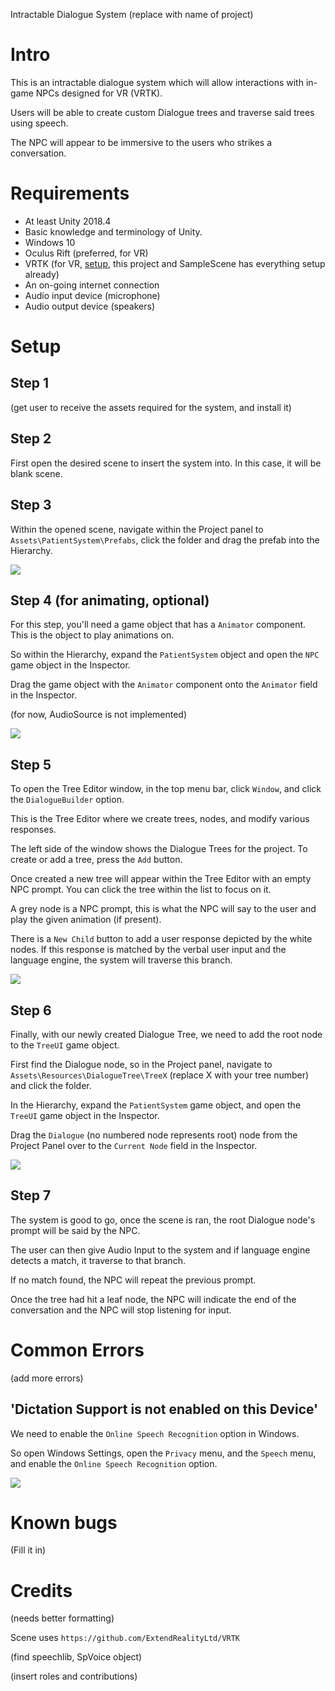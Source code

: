 Intractable Dialogue System (replace with name of project)

# Intro

This is an intractable dialogue system which will allow interactions with in-game NPCs designed for VR (VRTK).

Users will be able to create custom Dialogue trees and traverse said trees using speech.

The NPC will appear to be immersive to the users who strikes a conversation.

# Requirements

- At least Unity 2018.4
- Basic knowledge and terminology of Unity.
- Windows 10
- Oculus Rift (preferred, for VR)
- VRTK (for VR, [setup](https://github.com/ExtendRealityLtd/VRTK.Prefabs), this project and SampleScene has everything setup already)
- An on-going internet connection
- Audio input device (microphone)
- Audio output device (speakers)

# Setup

## Step 1

(get user to receive the assets required for the system, and install it)

## Step 2

First open the desired scene to insert the system into.
In this case, it will be blank scene.

## Step 3

Within the opened scene, navigate within the Project panel to
`Assets\PatientSystem\Prefabs`, click the folder and drag the prefab into the Hierarchy.

![](./MDPics/prefabdrag.gif)

## Step 4 (for animating, optional)

For this step, you'll need a game object that has a `Animator` component. This is the object to play animations on.

So within the Hierarchy, expand the `PatientSystem` object and open the `NPC` game object in the Inspector.

Drag the game object with the `Animator` component onto the `Animator` field in the Inspector.

(for now, AudioSource is not implemented)

![](./MDPics/npcprefablink.gif)

## Step 5

To open the Tree Editor window, in the top menu bar, click `Window`, and click the `DialogueBuilder` option.

This is the Tree Editor where we create trees, nodes, and modify various responses.

The left side of the window shows the Dialogue Trees for the project. To create or add a tree, press the `Add` button.

Once created a new tree will appear within the Tree Editor with an empty NPC prompt. You can click the tree within the list to focus on it.

A grey node is a NPC prompt, this is what the NPC will say to the user and play the given animation (if present).

There is a `New Child` button to add a user response depicted by the white nodes. If this response is matched by the verbal user input and the language engine, the system will traverse this branch.

![](./MDPics/treecreategui.gif)

## Step 6

Finally, with our newly created Dialogue Tree, we need to add the root node to the `TreeUI` game object.

First find the Dialogue node, so in the Project panel, navigate to `Assets\Resources\DialogueTree\TreeX` (replace X with your tree number) and click the folder.

In the Hierarchy, expand the `PatientSystem` game object, and open the `TreeUI` game object in the Inspector.

Drag the `Dialogue` (no numbered node represents root) node from the Project Panel over to the `Current Node` field in the Inspector.

![](./MDPics/addnodetoprefab.gif)

## Step 7

The system is good to go, once the scene is ran, the root Dialogue node's prompt will be said by the NPC.

The user can then give Audio Input to the system and if language engine detects a match, it traverse to that branch.

If no match found, the NPC will repeat the previous prompt.

Once the tree had hit a leaf node, the NPC will indicate the end of the conversation and the NPC will stop listening for input.

# Common Errors

(add more errors)

## 'Dictation Support is not enabled on this Device'

We need to enable the `Online Speech Recognition` option in Windows.

So open Windows Settings, open the `Privacy` menu, and the `Speech` menu, and enable the `Online Speech Recognition` option.

![](./MDPics/sttsettingerror.gif)

# Known bugs

(Fill it in)

# Credits

(needs better formatting)

Scene uses `https://github.com/ExtendRealityLtd/VRTK`

(find speechlib, SpVoice object)

(insert roles and contributions)

